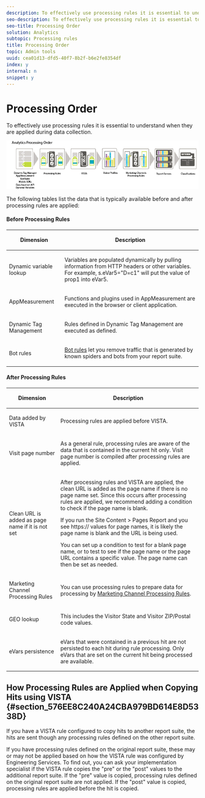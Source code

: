 ```yaml
---
description: To effectively use processing rules it is essential to understand when they are applied during data collection.
seo-description: To effectively use processing rules it is essential to understand when they are applied during data collection.
seo-title: Processing Order
solution: Analytics
subtopic: Processing rules
title: Processing Order
topic: Admin tools
uuid: cea01d13-dfd5-40f7-8b2f-b6e2fe8354df
index: y
internal: n
snippet: y
---
```


# Processing Order

To effectively use processing rules it is essential to understand when they are applied during data collection.

 ![](assets/analytics_processing_order_test.png)

The following tables list the data that is typically available before and after processing rules are applied: 

#### Before Processing Rules
<table id="table_AB9ED388FC3348CAAF240F6A734EE188">  
 <thead> 
  <tr> 
   <th colname="col1" class="entry"> <p>Dimension </p> </th> 
   <th colname="col2" class="entry"> <p>Description </p> </th> 
  </tr> 
 </thead>
 <tbody> 
  <tr> 
   <td colname="col1"> <p>Dynamic variable lookup </p> </td> 
   <td colname="col2"> <p>Variables are populated dynamically by pulling information from HTTP headers or other variables. For example, s.eVar5="D=c1" will put the value of prop1 into eVar5. </p> </td> 
  </tr> 
  <tr> 
   <td colname="col1"> <p> AppMeasurement </p> </td> 
   <td colname="col2"> <p>Functions and plugins used in AppMeasurement are executed in the browser or client application. </p> </td> 
  </tr> 
  <tr> 
   <td colname="col1"> <p>Dynamic Tag Management </p> </td> 
   <td colname="col2"> <p>Rules defined in Dynamic Tag Management are executed as defined. </p> </td> 
  </tr> 
  <tr> 
   <td colname="col1"> <p>Bot rules </p> </td> 
   <td colname="col2"> <p><a href="../../../../admin/admin/bot-rules/bot-rules.md#concept_A306689C65EB4D0F9AE65E3FD48ED5F7" format="dita" scope="local"> Bot rules</a> let you remove traffic that is generated by known spiders and bots from your report suite. </p> </td> 
  </tr> 
 </tbody> 
</table>

#### After Processing Rules
<table id="table_3E7936FC9C63442587A624B42F8ABF0D">  
 <thead> 
  <tr> 
   <th colname="col1" class="entry"> <p>Dimension </p> </th> 
   <th colname="col2" class="entry"> <p>Description </p> </th> 
  </tr> 
 </thead>
 <tbody> 
  <tr> 
   <td colname="col1"> <p>Data added by VISTA </p> </td> 
   <td colname="col2"> <p>Processing rules are applied before VISTA. </p> </td> 
  </tr> 
  <tr> 
   <td colname="col1"> <p>Visit page number </p> </td> 
   <td colname="col2"> <p>As a general rule, processing rules are aware of the data that is contained in the current hit only. Visit page number is compiled after processing rules are applied. </p> </td> 
  </tr> 
  <tr> 
   <td colname="col1"> <p>Clean URL is added as page name if it is not set </p> </td> 
   <td colname="col2"> <p>After processing rules and VISTA are applied, the clean URL is added as the page name if there is no page name set. Since this occurs after processing rules are applied, we recommend adding a condition to check if the page name is blank. </p> <p>If you run the <span class="uicontrol"> Site Content</span> &gt; <span class="uicontrol"> Pages Report</span> and you see <span class="codeph"> https://</span> values for page names, it is likely the page name is blank and the URL is being used. </p> <p>You can set up a condition to test for a blank page name, or to test to see if the page name or the page URL contains a specific value. The page name can then be set as needed. </p> </td> 
  </tr> 
  <tr> 
   <td colname="col1"> <p>Marketing Channel Processing Rules </p> </td> 
   <td colname="col2"> <p>You can use processing rules to prepare data for processing by <a href="https://marketing.adobe.com/resources/help/en_US/mchannel/index.html?f=c_rules" format="http" scope="external"> Marketing Channel Processing Rules</a>. </p> </td> 
  </tr> 
  <tr> 
   <td colname="col1"> <p>GEO lookup </p> </td> 
   <td colname="col2"> <p>This includes the Visitor State and Visitor ZIP/Postal code values. </p> </td> 
  </tr> 
  <tr> 
   <td colname="col1"> <p>eVars persistence </p> </td> 
   <td colname="col2"> <p>eVars that were contained in a previous hit are not persisted to each hit during rule processing. Only eVars that are set on the current hit being processed are available. </p> </td> 
  </tr> 
 </tbody> 
</table>

## How Processing Rules are Applied when Copying Hits using VISTA {#section_576EE8C240A24CBA979BD614E8D5338D}

If you have a VISTA rule configured to copy hits to another report suite, the hits are sent though any processing rules defined on the other report suite.

If you have processing rules defined on the original report suite, these may or may not be applied based on how the VISTA rule was configured by Engineering Services. To find out, you can ask your implementation specialist if the VISTA rule copies the "pre" or the "post" values to the additional report suite. If the "pre" value is copied, processing rules defined on the original report suite are not applied. If the "post" value is copied, processing rules are applied before the hit is copied. 
